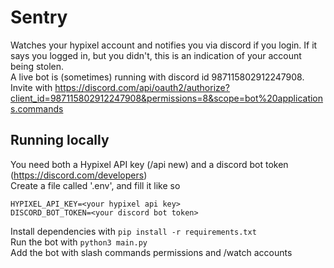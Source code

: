 # Sentry
Watches your hypixel account and notifies you via discord if you login.
If it says you logged in, but you didn't, this is an indication of your account being stolen.<br>
A live bot is (sometimes) running with discord id 987115802912247908. Invite with https://discord.com/api/oauth2/authorize?client_id=987115802912247908&permissions=8&scope=bot%20applications.commands
## Running locally
You need both a Hypixel API key (/api new) and a discord bot token (https://discord.com/developers)<br>
Create a file called '.env', and fill it like so
```
HYPIXEL_API_KEY=<your hypixel api key>
DISCORD_BOT_TOKEN=<your discord bot token>
```
Install dependencies with `pip install -r requirements.txt`<br>
Run the bot with `python3 main.py`<br>
Add the bot with slash commands permissions and /watch accounts<br>